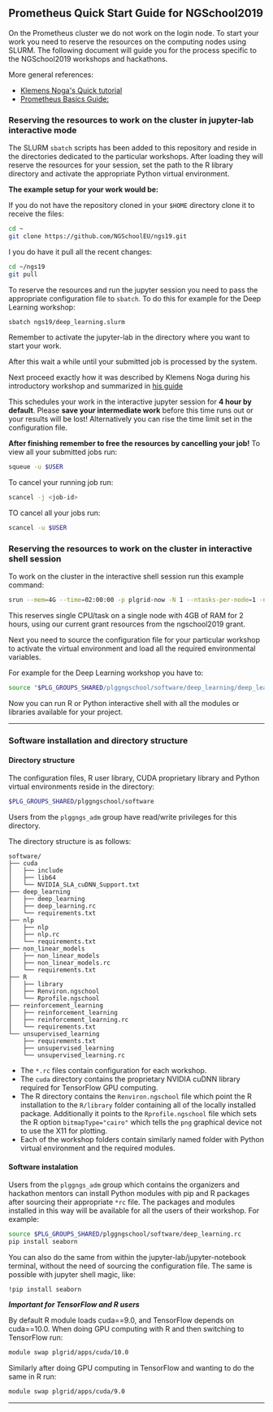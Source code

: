 ## Prometheus Quick Start Guide for NGSchool2019

On the Prometheus cluster we do not work on the login node. To start your work
you need to reserve the resources on the computing nodes using SLURM. The
following document will guide you for the process specific to the NGSchool2019
workshops and hackathons.

More general references:
*  [Klemens Noga's Quick tutorial](https://docs.cyfronet.pl/display/~plgnoga/NGSchool2019)
*  [Prometheus Basics Guide:](https://kdm.cyfronet.pl/portal/Prometheus:Basics)

### Reserving the resources to work on the cluster in jupyter-lab interactive mode

The SLURM `sbatch` scripts has been added to this repository and reside in the
directories dedicated to the particular workshops. After loading they will
reserve the resources for your session, set the path to the R library directory
and activate the appropriate Python virtual environment.


**The example setup for your work would be:**


If you do not have the repository cloned in your `$HOME` directory clone it
to receive the files:
```sh
cd ~
git clone https://github.com/NGSchoolEU/ngs19.git
```


I you do have it pull all the recent changes:
```sh
cd ~/ngs19
git pull
```


To reserve the resources and run the jupyter session you need to pass 
the appropriate configuration file to `sbatch`. To do this for example for
the Deep Learning workshop:
```sh
sbatch ngs19/deep_learning.slurm
```

Remember to activate the jupyter-lab in the directory where you want to start
your work.


After this wait a while until your submitted job is processed by the system.


Next proceed exactly how it was described by Klemens Noga during his
introductory workshop and summarized in [his guide](https://docs.cyfronet.pl/display/~plgnoga/Python+Jupyter+notebooks)


This schedules your work in the interactive jupyter session for **4 hour by
default**. Please **save your intermediate work** before this time runs out or your
results will be lost! Alternatively you can rise the time limit set in the
configuration file.


**After finishing remember to free the resources by cancelling your job!**
To view all your submitted jobs run:
```sh
squeue -u $USER
```
To cancel your running job run:
```sh
scancel -j <job-id>
```
TO cancel all your jobs run:
```sh
scancel -u $USER
```

### Reserving the resources to work on the cluster in interactive shell session

To work on the cluster in the interactive shell session run this example
command:
```sh
srun --mem=4G --time=02:00:00 -p plgrid-now -N 1 --ntasks-per-node=1 -n 1 -A ngschool2019 --pty /bin/bash -l
```

This reserves single CPU/task on a single node with 4GB of RAM for 2 hours,
using our current grant resources from the ngschool2019 grant.


Next you need to source the configuration file for your particular workshop to
activate the virtual environment and load all the required environmental
variables.


For example for the Deep Learning workshop you have to:
```sh
source "$PLG_GROUPS_SHARED/plggngschool/software/deep_learning/deep_learning.rc"
```

Now you can run R or Python interactive shell with all the modules or libraries
available for your project.

---

### Software installation and directory structure

#### Directory structure

The configuration files, R user library, CUDA proprietary library and Python
virtual environments reside in the directory:

```sh
$PLG_GROUPS_SHARED/plggngschool/software
```

Users from the `plggngs_adm` group have read/write privileges for this
directory.


The directory structure is as follows:
```
software/
├── cuda
│   ├── include
│   ├── lib64
│   └── NVIDIA_SLA_cuDNN_Support.txt
├── deep_learning
│   ├── deep_learning
│   ├── deep_learning.rc
│   └── requirements.txt
├── nlp
│   ├── nlp
│   ├── nlp.rc
│   └── requirements.txt
├── non_linear_models
│   ├── non_linear_models
│   ├── non_linear_models.rc
│   └── requirements.txt
├── R
│   ├── library
│   ├── Renviron.ngschool
│   └── Rprofile.ngschool
├── reinforcement_learning
│   ├── reinforcement_learning
│   ├── reinforcement_learning.rc
│   └── requirements.txt
└── unsupervised_learning
    ├── requirements.txt
    ├── unsupervised_learning
    └── unsupervised_learning.rc
```


*  The `*.rc` files contain configuration for each workshop.
*  The `cuda` directory contains the proprietary NVIDIA cuDNN library required
   for TensorFlow GPU computing.
*  The R directory contains the `Renviron.ngschool` file which point the R installation to
   the `R/library` folder containing all of the locally installed package.
   Additionally it points to the `Rprofile.ngschool` file which sets
   the R option `bitmapType="cairo"` which tells the `png` graphical device not
   to use the X11 for plotting.
*  Each of the workshop folders contain similarly named folder with Python
   virtual environment and the required modules.

#### Software instalation

Users from the `plggngs_adm` group which contains the organizers and hackathon
mentors can install Python modules with pip and R packages after sourcing their
appropriate `*rc` file. The packages and modules installed in this way will be
available for all the users of their workshop. For example:

```sh
source $PLG_GROUPS_SHARED/plggngschool/software/deep_learning.rc
pip install seaborn
```

You can also do the same from within the jupyter-lab/jupyter-notebook terminal,
without the need of sourcing the configuration file. The same is possible with
jupyter shell magic, like:

```
!pip install seaborn
```

***Important for TensorFlow and R users***

By default R module loads cuda==9.0, and TensorFlow depends on cuda==10.0. When
doing GPU computing with R and then switching to TensorFlow run:
```sh
module swap plgrid/apps/cuda/10.0
```

Similarly after doing GPU computing in TensorFlow and wanting to do the same in
R run:
```sh
module swap plgrid/apps/cuda/9.0
```


---

